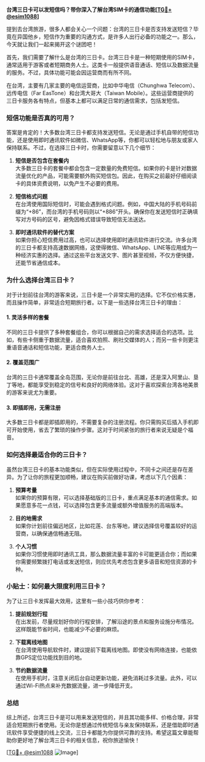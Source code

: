 **台湾三日卡可以发短信吗？带你深入了解台湾SIM卡的通信功能[[TG💪+ @esim1088](https://t.me/s/esim1088)]**

提到去台湾旅游，很多人都会关心一个问题：台湾的三日卡是否支持发送短信？毕竟在异国他乡，短信作为重要的沟通方式，是许多人出行必备的功能之一。那么，今天就让我们一起来揭开这个谜团吧！

首先，我们需要了解什么是台湾的三日卡。台湾三日卡是一种短期使用的SIM卡，通常适用于游客或者短期商务人士。这类卡一般提供语音通话、短信以及数据流量的服务。不过，具体功能可能会因运营商而有所不同。

在台湾，主要有几家主要的电信运营商，比如中华电信（Chunghwa Telecom）、远传电信（Far EasTone）和台湾大哥大（Taiwan Mobile）。这些运营商提供的三日卡服务各有特点，但基本上都可以满足日常的通信需求，包括发短信。

### 短信功能是否真的可用？

答案是肯定的！大多数台湾三日卡都支持发送短信。无论是通过手机自带的短信功能，还是使用即时通讯软件如微信、WhatsApp等，你都可以轻松地与朋友或家人保持联系。不过，在选择三日卡时，你需要留意以下几个细节：

1. **短信是否包含在套餐内**  
   大多数三日卡的套餐中都会包含一定数量的免费短信。如果你的卡是针对数据流量优化的产品，可能需要额外购买短信包。因此，在购买之前最好仔细阅读卡的具体资费说明，以免产生不必要的费用。

2. **短信格式问题**  
   在台湾使用国际短信时，可能会遇到格式问题。例如，中国大陆的手机号码前缀为“+86”，而台湾的手机号码则以“+886”开头。确保你在发送短信时正确填写对方号码的区号，避免因格式错误导致短信无法送达。

3. **即时通讯软件的替代方案**  
   如果你担心短信费用过高，也可以选择使用即时通讯软件进行交流。许多台湾的三日卡都支持高速数据网络，这使得微信、WhatsApp、LINE等应用成为一种经济实惠的选择。通过这些平台发送文字、图片甚至视频，不仅方便快捷，还能节省通信成本。

### 为什么选择台湾三日卡？

对于计划前往台湾的游客来说，三日卡是一个非常实用的选择。它不仅价格实惠，而且操作简单，非常适合短期旅行者。以下是一些选择台湾三日卡的理由：

#### 1. **灵活多样的套餐**
   不同的三日卡提供了多种套餐组合，你可以根据自己的需求选择适合的选项。比如，有些卡侧重于数据流量，适合喜欢拍照、刷社交媒体的人；而另一些卡则更注重语音通话和短信功能，更适合商务人士。

#### 2. **覆盖范围广**
   台湾的三日卡通常覆盖全岛范围，无论你是前往台北、高雄，还是深入阿里山、垦丁等地，都能享受到稳定的信号和良好的网络体验。这对于喜欢探索台湾各地美景的游客来说尤为重要。

#### 3. **即插即用，无需注册**
   大多数三日卡都是即插即用的，不需要复杂的注册流程。你只需购买后插入手机即可开始使用，省去了繁琐的操作步骤。这对于时间紧张的旅行者来说无疑是个福音。

### 如何选择最适合你的三日卡？

虽然台湾三日卡的基本功能类似，但在实际使用过程中，不同卡之间还是存在差异。为了让你的旅程更加顺畅，建议在购买前做好功课，考虑以下几个因素：

1. **预算考量**  
   如果你的预算有限，可以选择基础版的三日卡，重点满足基本的通信需求。如果愿意多花一点钱，可以选择包含更多流量或额外增值服务的高端版本。

2. **目的地需求**  
   如果你计划前往偏远地区，比如花莲、台东等地，建议选择信号覆盖较好的运营商，以确保通信畅通无阻。

3. **个人习惯**  
   如果你习惯使用即时通讯工具，那么数据流量丰富的卡可能更适合你；而如果你需要频繁拨打电话或发送短信，则应优先考虑包含更多语音和短信资源的卡种。

### 小贴士：如何最大限度利用三日卡？

为了让三日卡发挥最大效用，这里有一些小技巧供你参考：

1. **提前规划行程**  
   在出发前，尽量规划好你的行程安排，了解沿途的景点和服务设施分布情况。这样既能节省时间，也能减少不必要的麻烦。

2. **下载离线地图**  
   在台湾使用导航软件时，建议提前下载离线地图。即使没有网络连接，也能依靠GPS定位功能找到目的地。

3. **节约数据流量**  
   在使用手机时，注意关闭后台自动更新功能，避免消耗过多流量。此外，可以通过Wi-Fi热点来补充数据流量，进一步降低开支。

### 总结

综上所述，台湾三日卡是可以用来发送短信的，并且其功能多样、价格合理，非常适合短期旅行者使用。无论你是想通过传统短信与亲友保持联系，还是借助即时通讯软件享受便捷的线上交流，三日卡都能为你提供可靠的支持。希望这篇文章能帮助你更好地了解台湾三日卡的相关信息，祝你旅途愉快！

[[TG💪+ @esim1088](https://t.me/s/esim1088) ![Image](https://i.postimg.cc/4NQfJmqS/Snipaste-2025-05-13-00-14-12.png)]